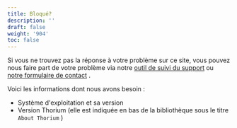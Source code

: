 ```yaml
---
title: Bloqué?
description: ''
draft: false
weight: '904'
toc: false
---
```


Si vous ne trouvez pas la réponse à votre problème sur ce site, vous pouvez nous faire part de votre problème via notre [outil de suivi du support](https://github.com/edrlab/thorium-reader-doc/issues/new) ou <a href="https://www.edrlab.org/contact/">notre formulaire de contact</a> .

Voici les informations dont nous avons besoin :

- Système d'exploitation et sa version
- Version Thorium (elle est indiquée en bas de la bibliothèque sous le titre `About Thorium` )
